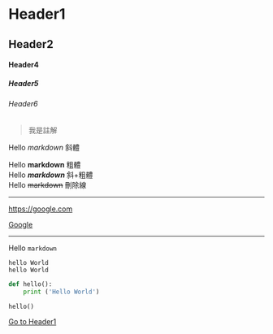 # Header1
## Header2
#### Header4
##### Header5
###### Header6

>我是註解

Hello *markdown* 斜體

Hello **markdown** 粗體  
Hello ***markdown*** 斜+粗體  
Hello ~~markdown~~ 刪除線  

---
<https://google.com>

[Google](https://google.com)

---

Hello `markdown`

```
hello World
hello World
```

```python
def hello():
    print ('Hello World')

hello()
```

[Go to Header1](#Header1)